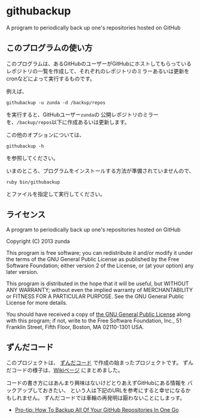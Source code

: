 githubackup
===========

A program to periodically back up one's repositories hosted on GitHub

このプログラムの使い方
----------------------
このプログラムは、あるGitHubのユーザーがGitHubにホストしてもらっている
レポジトリの一覧を作成して、それぞれのレポジトリのミラーあるいは更新を
cronなどによって実行するものです。

例えば、
```
githubackup -u zunda -d /backup/repos
```
を実行すると、GitHubユーザー```zunda```の
公開レポジトリのミラーを、```/backup/repos```以下に作成あるいは更新します。

この他のオプションについては、
```
githubackup -h
```
を参照してください。

いまのところ、プログラムをインストールする方法が準備されていませんので、
```
ruby bin/githubackup
```
とファイルを指定して実行してください。

ライセンス
----------
A program to periodically back up one's repositories hosted on GitHub

Copyright (C) 2013 zunda <zunda at freeshell.org>

This program is free software; you can redistribute it and/or modify
it under the terms of the GNU General Public License as published by
the Free Software Foundation; either version 2 of the License, or
(at your option) any later version.

This program is distributed in the hope that it will be useful,
but WITHOUT ANY WARRANTY; without even the implied warranty of
MERCHANTABILITY or FITNESS FOR A PARTICULAR PURPOSE.  See the
GNU General Public License for more details.

You should have received a copy of [the GNU General Public License](http://www.gnu.org/licenses/gpl-2.0.html) along
with this program; if not, write to the Free Software Foundation, Inc.,
51 Franklin Street, Fifth Floor, Boston, MA 02110-1301 USA.

ずんだコード
------------
このプロジェクトは、
[ずんだコード](http://atnd.org/events/35787)
で作成の始まったプロジェクトです。
ずんだコードの様子は、[Wikiページ](https://github.com/zunda/githubackup/wiki)
にまとめました。

コードの書き方にはあんまり興味はないけどとりあえずGitHubにある情報を
バックアップしておきたい、
という人は下記のURLを参考にすると幸せになるかもしれません。
ずんだコードでは車輪の再発明は厭わないことにしまっす。

* [Pro-tip: How To Backup All Of Your GitHub Repositories In One Go](http://addyosmani.com/blog/backing-up-a-github-account/)
